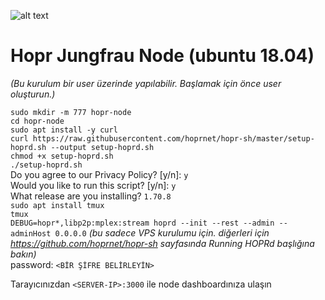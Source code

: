 ![alt text](https://cdn-images-1.medium.com/max/308/1*RUlmJOG_Y0KbTkVlA3AFCA@2x.png)

# Hopr Jungfrau Node (ubuntu 18.04)
*(Bu kurulum bir user üzerinde yapılabilir. Başlamak için önce user oluşturun.)*  

`sudo mkdir -m 777 hopr-node`  
`cd hopr-node`  
`sudo apt install -y curl`  
`curl https://raw.githubusercontent.com/hoprnet/hopr-sh/master/setup-hoprd.sh --output setup-hoprd.sh`  
`chmod +x setup-hoprd.sh`  
`./setup-hoprd.sh`  
Do you agree to our Privacy Policy? [y/n]: `y`  
Would you like to run this script? [y/n]: `y`  
What release are you installing? `1.70.8`  
`sudo apt install tmux`  
`tmux`  
`DEBUG=hopr*,libp2p:mplex:stream hoprd --init --rest --admin --adminHost 0.0.0.0` *(bu sadece VPS kurulumu için. diğerleri için https://github.com/hoprnet/hopr-sh sayfasında Running HOPRd başlığına bakın)*  
password: `<BİR ŞİFRE BELİRLEYİN>`  

Tarayıcınızdan `<SERVER-IP>:3000` ile node dashboardınıza ulaşın
